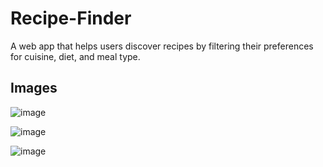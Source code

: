 # Recipe-Finder
A web app that helps users discover recipes by filtering their preferences for cuisine, diet, and meal type.

<h2>Images</h2>

![image](https://github.com/user-attachments/assets/894727e1-f5e5-42a9-b6bb-676f26c2c88a)

![image](https://github.com/user-attachments/assets/938188eb-aae2-48e8-80c2-5cc13070f496)

![image](https://github.com/user-attachments/assets/dbeca15a-e065-4a25-b995-aeab5147400d)




